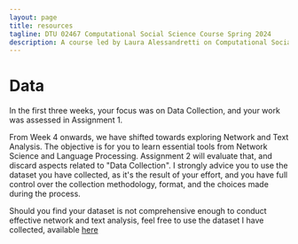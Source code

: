```yaml
---
layout: page
title: resources
tagline: DTU 02467 Computational Social Science Course Spring 2024
description: A course led by Laura Alessandretti on Computational Social Science
---
```



# Data

In the first three weeks, your focus was on Data Collection, and your work was assessed in Assignment 1.

From Week 4 onwards, we have shifted towards exploring Network and Text Analysis. The objective is for you to learn essential tools from Network Science and Language Processing. Assignment 2 will evaluate that, and discard aspects related to "Data Collection". I strongly advice you to use the dataset you have collected, as it's the result of your effort, and you have full control over the collection methodology, format, and the choices made during the process.

Should you find your dataset is not comprehensive enough to conduct effective network and text analysis, feel free to use the dataset I have collected, available [here](https://www.dropbox.com/scl/fo/eg77cnf9v4gvhs14r57pi/h?rlkey=tox5riqvk3uqcszn3xhrnykwt&dl=0)


